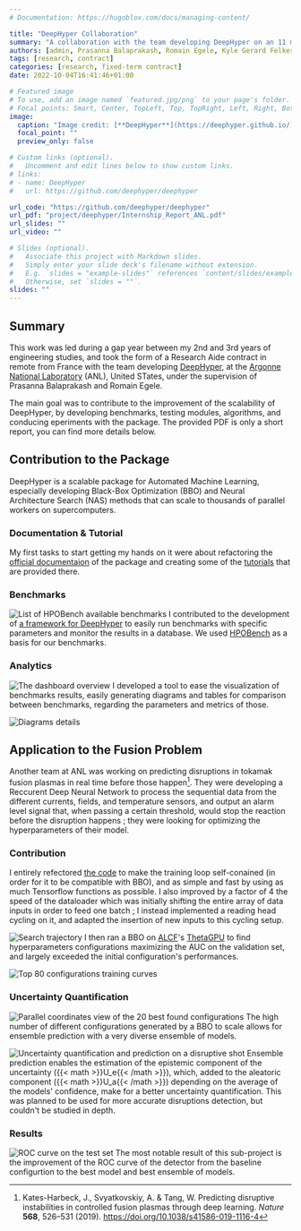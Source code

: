 ```yaml
---
# Documentation: https://hugoblox.com/docs/managing-content/

title: "DeepHyper Collaboration"
summary: "A collaboration with the team developing DeepHyper on an 11 months contract as a research aide. Development of benchmarks and analytical tools to help improving the package followed by an application of its AutoML methods to a real-case Deep Learning problem."
authors: [admin, Prasanna Balaprakash, Romain Egele, Kyle Gerard Felker]
tags: [research, contract]
categories: [research, fixed-term contract]
date: 2022-10-04T16:41:46+01:00

# Featured image
# To use, add an image named `featured.jpg/png` to your page's folder.
# Focal points: Smart, Center, TopLeft, Top, TopRight, Left, Right, BottomLeft, Bottom, BottomRight.
image:
  caption: "Image credit: [**DeepHyper**](https://deephyper.github.io/)"
  focal_point: ""
  preview_only: false

# Custom links (optional).
#   Uncomment and edit lines below to show custom links.
# links:
# - name: DeepHyper
#   url: https://github.com/deephyper/deephyper

url_code: "https://github.com/deephyper/deephyper"
url_pdf: "project/deephyper/Internship_Report_ANL.pdf"
url_slides: ""
url_video: ""

# Slides (optional).
#   Associate this project with Markdown slides.
#   Simply enter your slide deck's filename without extension.
#   E.g. `slides = "example-slides"` references `content/slides/example-slides.md`.
#   Otherwise, set `slides = ""`.
slides: ""
---
```


## Summary

This work was led during a gap year between my 2nd and 3rd years of engineering studies, and took the form of a Research Aide contract in remote from France with the team developing [DeepHyper](https://deephyper.github.io/), at the [Argonne National Laboratory](https://www.anl.gov/) (ANL), United STates, under the supervision of Prasanna Balaprakash and Romain Egele.

The main goal was to contribute to the improvement of the scalability of DeepHyper, by developing benchmarks, testing modules, algorithms, and conducing eperiments with the package.
The provided PDF is only a short report, you can find more details below. 

## Contribution to the Package

DeepHyper is a scalable package for Automated Machine Learning, especially developing Black-Box Optimization (BBO) and Neural Architecture Search (NAS) methods that can scale to thousands of parallel workers on supercomputers.

### Documentation & Tutorial

My first tasks to start getting my hands on it were about refactoring the [official documentaion](https://deephyper.readthedocs.io/en/latest/) of the package and creating some of the [tutorials](https://github.com/deephyper/tutorials) that are provided there.

### Benchmarks

![List of HPOBench available benchmarks](project/deephyper/benchmarks_1.jpg "The list of available benchmarks from HPOBench. **Credit: [HPOBench](https://github.com/automl/HPOBench/wiki/Available-Containerized-Benchmarks)**")
I contributed to the development of [a framework for DeepHyper](https://github.com/deephyper/benchmark) to easily run benchmarks with specific parameters and monitor the results in a database. We used [HPOBench](https://github.com/automl/HPOBench) as a basis for our benchmarks. 

### Analytics

![The dashboard overview](project/deephyper/analytics_1.jpg "The dashboard overview.")
I developed a tool to ease the visualization of benchmarks results, easily generating diagrams and tables for comparison between benchmarks, regarding the parameters and metrics of those.

![Diagrams details](project/deephyper/analytics_2.jpg "As instance, the results of runs with the same parameters are grouped and averaged for statistical analysis, metrics like the percentage of utilization of workers (`perc_util`) can be graphed as a function of `n_jobs`.")


## Application to the Fusion Problem

Another team at ANL was working on predicting disruptions in tokamak fusion plasmas in real time before those happen[^1]. They were developing a Reccurent Deep Neural Network to process the sequential data from the different currents, fields, and temperature sensors, and output an alarm level signal that, when passing a certain threshold, would stop the reaction before the disruption happens ; they were looking for optimizing the hyperparameters of their model.

### Contribution

I entirely refectored [the code](https://github.com/deephyper/plasma-python) to make the training loop self-conained (in order for it to be compatible with BBO), and as simple and fast by using as much Tensorflow functions as possible. I also improved by a factor of 4 the speed of the dataloader which was initially shifting the entire array of data inputs in order to feed one batch ; I instead implemented a reading head cycling on it, and adapted the insertion of new inputs to this cycling setup.

![Search trajectory](project/deephyper/search_trajectory.png "The hyperparameter search trajectory ; each dot is a configuration.")
I then ran a BBO on [ALCF](https://www.alcf.anl.gov/)'s [ThetaGPU](https://www.alcf.anl.gov/alcf-resources/theta) to find hyperparameters configurations maximizing the AUC on the validation set, and largely exceeded the initial configuration's performances.

![Top 80 configurations training curves](project/deephyper/top_80_training.png "Training curves of the top 80 configurations found, achieving higher AUC much faster than the baseline at training time.")

### Uncertainty Quantification

![Parallel coordinates view of the 20 best found configurations](project/deephyper/parallel_coordinates_top_20.png "Diversity of hyperparameters in the 20 best configurations found")
The high number of different configurations generated by a BBO to scale allows for ensemble prediction with a very diverse ensemble of models.

![Uncertainty quantification and prediction on a disruptive shot](project/deephyper/shot_2.png "Uncertainty quantification and prediction on a shot with a disruption at 1220ms")
Ensemble prediction enables the estimation of the epistemic component of the uncertainty ({{< math >}}U_e{{< /math >}}), which, added to the aleatoric component ({{< math >}}U_a{{< /math >}}) depending on the average of the models' confidence, make for a better uncertainty quantification. This was planned to be used for more accurate disruptions detection, but couldn't be studied in depth.

### Results

![ROC curve on the test set](project/deephyper/roc_curve_test.png "The ROC curve on the test set of the baseline model, best model, and best ensemble of models")
The most notable result of this sub-project is the improvement of the ROC curve of the detector from the baseline configurtion to the best model and best ensemble of models.

[^1]: Kates-Harbeck, J., Svyatkovskiy, A. & Tang, W. Predicting disruptive instabilities in controlled fusion plasmas through deep learning. _Nature_ **568**, 526–531 (2019). https://doi.org/10.1038/s41586-019-1116-4